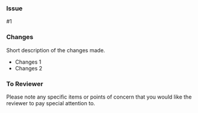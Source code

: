 ### Issue

#1

### Changes

Short description of the changes made.

- Changes 1
- Changes 2

### To Reviewer

Please note any specific items or points of concern that you would like the reviewer to pay special attention to.
